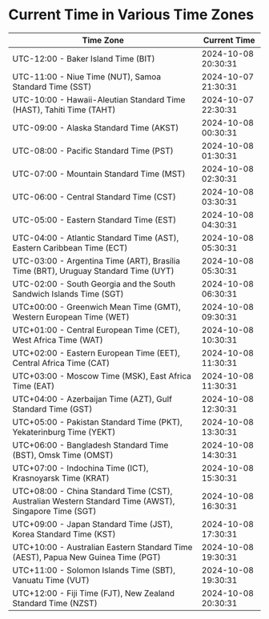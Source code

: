 # Current Time in Various Time Zones

| Time Zone | Current Time |
|-----------|--------------|
| UTC-12:00 - Baker Island Time (BIT) | 2024-10-08 20:30:31 |
| UTC-11:00 - Niue Time (NUT), Samoa Standard Time (SST) | 2024-10-07 21:30:31 |
| UTC-10:00 - Hawaii-Aleutian Standard Time (HAST), Tahiti Time (TAHT) | 2024-10-07 22:30:31 |
| UTC-09:00 - Alaska Standard Time (AKST) | 2024-10-08 00:30:31 |
| UTC-08:00 - Pacific Standard Time (PST) | 2024-10-08 01:30:31 |
| UTC-07:00 - Mountain Standard Time (MST) | 2024-10-08 02:30:31 |
| UTC-06:00 - Central Standard Time (CST) | 2024-10-08 03:30:31 |
| UTC-05:00 - Eastern Standard Time (EST) | 2024-10-08 04:30:31 |
| UTC-04:00 - Atlantic Standard Time (AST), Eastern Caribbean Time (ECT) | 2024-10-08 05:30:31 |
| UTC-03:00 - Argentina Time (ART), Brasília Time (BRT), Uruguay Standard Time (UYT) | 2024-10-08 05:30:31 |
| UTC-02:00 - South Georgia and the South Sandwich Islands Time (SGT) | 2024-10-08 06:30:31 |
| UTC±00:00 - Greenwich Mean Time (GMT), Western European Time (WET) | 2024-10-08 09:30:31 |
| UTC+01:00 - Central European Time (CET), West Africa Time (WAT) | 2024-10-08 10:30:31 |
| UTC+02:00 - Eastern European Time (EET), Central Africa Time (CAT) | 2024-10-08 11:30:31 |
| UTC+03:00 - Moscow Time (MSK), East Africa Time (EAT) | 2024-10-08 11:30:31 |
| UTC+04:00 - Azerbaijan Time (AZT), Gulf Standard Time (GST) | 2024-10-08 12:30:31 |
| UTC+05:00 - Pakistan Standard Time (PKT), Yekaterinburg Time (YEKT) | 2024-10-08 13:30:31 |
| UTC+06:00 - Bangladesh Standard Time (BST), Omsk Time (OMST) | 2024-10-08 14:30:31 |
| UTC+07:00 - Indochina Time (ICT), Krasnoyarsk Time (KRAT) | 2024-10-08 15:30:31 |
| UTC+08:00 - China Standard Time (CST), Australian Western Standard Time (AWST), Singapore Time (SGT) | 2024-10-08 16:30:31 |
| UTC+09:00 - Japan Standard Time (JST), Korea Standard Time (KST) | 2024-10-08 17:30:31 |
| UTC+10:00 - Australian Eastern Standard Time (AEST), Papua New Guinea Time (PGT) | 2024-10-08 19:30:31 |
| UTC+11:00 - Solomon Islands Time (SBT), Vanuatu Time (VUT) | 2024-10-08 19:30:31 |
| UTC+12:00 - Fiji Time (FJT), New Zealand Standard Time (NZST) | 2024-10-08 20:30:31 |
